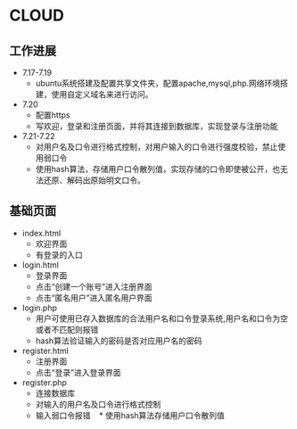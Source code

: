 #  CLOUD

## 工作进展
*   7.17-7.19
    * ubuntu系统搭建及配置共享文件夹，配置apache,mysql,php.网络环境搭建，使用自定义域名来进行访问。
*   7.20
    * 配置https
    * 写欢迎，登录和注册页面，并将其连接到数据库，实现登录与注册功能
*   7.21-7.22
    * 对用户名及口令进行格式控制，对用户输入的口令进行强度校验，禁止使用弱口令 
    * 使用hash算法，存储用户口令散列值，实现存储的口令即使被公开，也无法还原、解码出原始明文口令。

    


## 基础页面
*   index.html
    * 欢迎界面
    * 有登录的入口
*   login.html
    * 登录界面
    * 点击“创建一个账号”进入注册界面
    * 点击“匿名用户”进入匿名用户界面
*   login.php
    * 用户可使用已存入数据库的合法用户名和口令登录系统,用户名和口令为空或者不匹配则报错
    * hash算法验证输入的密码是否对应用户名的密码
*   register.html   
    * 注册界面    
    * 点击“登录”进入登录界面
*   register.php
    * 连接数据库
    * 对输入的用户名及口令进行格式控制
    * 输入弱口令报错
    * 使用hash算法存储用户口令散列值

